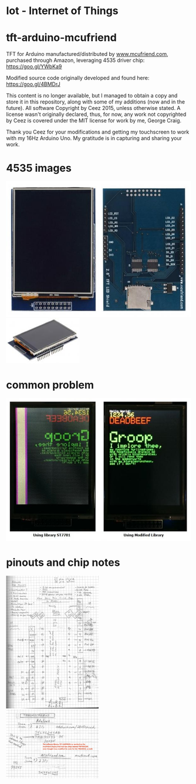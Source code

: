 # Iot - Internet of Things
# tft-arduino-mcufriend

TFT for Arduino manufactured/distributed by www.mcufriend.com, purchased through Amazon, leveraging 4535 driver chip:<br>
https://goo.gl/YWbKa9

Modified source code originally developed and found here:<br>
https://goo.gl/4BMDrJ

This content is no longer available, but I managed to obtain a copy and store it in this repository, along with some of my additions (now and in the future).
All software Copyright by Ceez 2015, unless otherwise stated. A license wasn't originally declared, thus, for now, any work not copyrighted by Ceez is covered under the MIT license for work by me, George Craig.<br>

Thank you Ceez for your modifications and getting my touchscreen to work with my 16Hz Arduino Uno. My gratitude is in capturing and sharing your work.

# 4535 images

<img src="images/4535shield.jpg"><br>
<img src="images/4535shield3.jpg"><br>

# common problem
<img src="images/4535shieldbadgoodlib.jpg"><br>

# pinouts and chip notes
<img style="width: 50%" src="images/uno_arduino_pins_to_atmel_pins.jpg"><br>
<img style="width: 50%" src="images/chip_labels.jpg">

